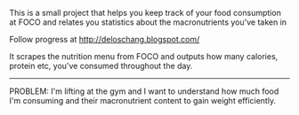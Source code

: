 This is a small project that helps you keep track of your food
consumption at FOCO and relates you statistics about the macronutrients
you've taken in 

Follow progress at http://deloschang.blogspot.com/

It scrapes the nutrition menu from FOCO and outputs how many calories,
protein etc, you've consumed throughout the day.

***
PROBLEM:
  I'm lifting at the gym and I want to understand how much food I'm
consuming and their macronutrient content to gain weight efficiently. 



